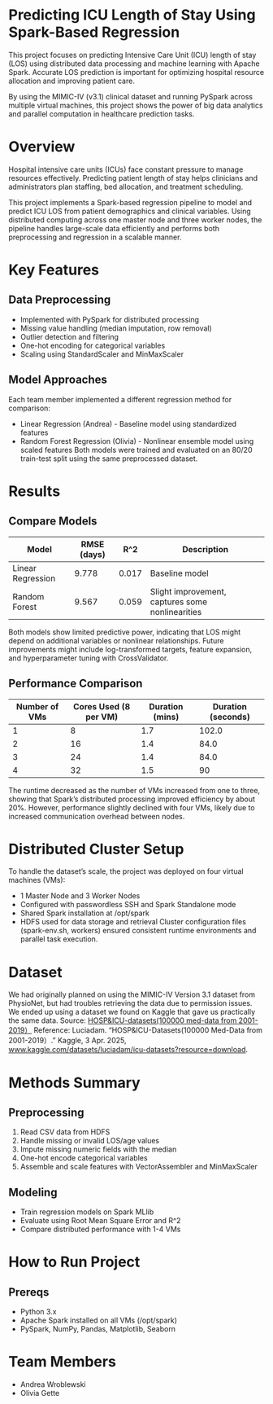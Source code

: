 # Predicting ICU Length of Stay Using Spark-Based Regression
This project focuses on predicting Intensive Care Unit (ICU) length of stay (LOS) using distributed data processing and machine learning with Apache Spark. Accurate LOS prediction is important for optimizing hospital resource allocation and improving patient care.

By using the MIMIC-IV (v3.1) clinical dataset and running PySpark across multiple virtual machines, this project shows the power of big data analytics and parallel computation in healthcare prediction tasks.

# Overview
Hospital intensive care units (ICUs) face constant pressure to manage resources effectively. Predicting patient length of stay helps clinicians and administrators plan staffing, bed allocation, and treatment scheduling.

This project implements a Spark-based regression pipeline to model and predict ICU LOS from patient demographics and clinical variables. Using distributed computing across one master node and three worker nodes, the pipeline handles large-scale data efficiently and performs both preprocessing and regression in a scalable manner.

# Key Features
## Data Preprocessing
- Implemented with PySpark for distributed processing
- Missing value handling (median imputation, row removal)
- Outlier detection and filtering
- One-hot encoding for categorical variables
- Scaling using StandardScaler and MinMaxScaler

## Model Approaches
Each team member implemented a different regression method for comparison:
- Linear Regression (Andrea) - Baseline model using standardized features
- Random Forest Regression (Olivia) - Nonlinear ensemble model using scaled features
Both models were trained and evaluated on an 80/20 train-test split using the same preprocessed dataset.

# Results
## Compare Models
| Model | RMSE (days) | R^2 | Description |
|---|---|---|---|
| Linear Regression | 9.778 | 0.017 | Baseline model |
| Random Forest | 9.567 | 0.059 | Slight improvement, captures some nonlinearities |

Both models show limited predictive power, indicating that LOS might depend on additional variables or nonlinear relationships. Future improvements might include log-transformed targets, feature expansion, and hyperparameter tuning with CrossValidator.

## Performance Comparison
| Number of VMs | Cores Used (8 per VM) | Duration (mins) | Duration (seconds) |
|---|---|---|---|
| 1 | 8 | 1.7 | 102.0 |
| 2 | 16 | 1.4 | 84.0 |
| 3 | 24 | 1.4 | 84.0 |
| 4 | 32 | 1.5 | 90 |

The runtime decreased as the number of VMs increased from one to three, showing that Spark’s distributed processing improved efficiency by about 20%. However, performance slightly declined with four VMs, likely due to increased communication overhead between nodes.

# Distributed Cluster Setup
To handle the dataset’s scale, the project was deployed on four virtual machines (VMs):
- 1 Master Node and 3 Worker Nodes
- Configured with passwordless SSH and Spark Standalone mode
- Shared Spark installation at /opt/spark
- HDFS used for data storage and retrieval
Cluster configuration files (spark-env.sh, workers) ensured consistent runtime environments and parallel task execution.

# Dataset
We had originally planned on using the MIMIC-IV Version 3.1 dataset from PhysioNet, but had troubles retrieving the data due to permission issues. We ended up using a dataset we found on Kaggle that gave us practically the same data.
Source: [HOSP&ICU-datasets(100000 med-data from 2001-2019）]([url](https://www.kaggle.com/datasets/luciadam/icu-datasets?resource=download))
Reference: Luciadam. “HOSP&ICU-Datasets(100000 Med-Data from 2001-2019）.” Kaggle, 3 Apr. 2025, www.kaggle.com/datasets/luciadam/icu-datasets?resource=download. 

# Methods Summary
## Preprocessing
1. Read CSV data from HDFS
2. Handle missing or invalid LOS/age values
3. Impute missing numeric fields with the median
4. One-hot encode categorical variables
5. Assemble and scale features with VectorAssembler and MinMaxScaler
## Modeling
- Train regression models on Spark MLlib
- Evaluate using Root Mean Square Error and R^2
- Compare distributed performance with 1-4 VMs

# How to Run Project
## Prereqs
- Python 3.x
- Apache Spark installed on all VMs (/opt/spark)
- PySpark, NumPy, Pandas, Matplotlib, Seaborn

# Team Members
- Andrea Wroblewski
- Olivia Gette
